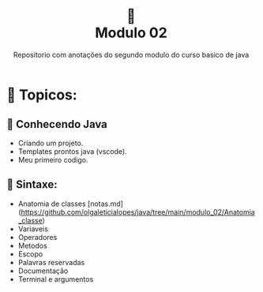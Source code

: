 
<h1 align="center">
🐛<br> Modulo 02</h1>
<div align=center> Repositorio com anotações do segundo modulo do curso basico de java</div>
<br>

# 🔗 Topicos:

## 📌 Conhecendo Java

* Criando um projeto.
* Templates prontos java (vscode).
* Meu primeiro codigo.

## 📌 Sintaxe:

* Anatomia de classes [notas.md] (https://github.com/olgaleticialopes/java/tree/main/modulo_02/Anatomia_classe)
* Variaveis
* Operadores
* Metodos
* Escopo
* Palavras reservadas
* Documentação
* Terminal e argumentos



<br>
